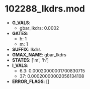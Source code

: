 # 102288_Ikdrs.mod

- **G_VALS**:
  - gbar_Ikdrs: 0.0002
- **GATES**:
  - h: 1
  - m: 1
- **SUFFIX**: Ikdrs
- **GMAX_NAME**: gbar_Ikdrs
- **STATES**: ['m', 'h']
- **I_VALS**:
  - 6.3: 0.00020000001700830715
  - 37: 0.00020000002056134108
- **ERROR_FLAGS**: []
